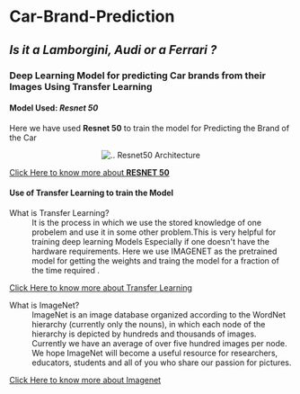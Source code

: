 # Car-Brand-Prediction

## ***Is it a Lamborgini, Audi or a Ferrari ?***


### Deep Learning Model for predicting Car brands from their Images Using Transfer Learning 

#### Model Used: *Resnet 50*
Here we have used **Resnet 50** to train the model for Predicting the Brand of the Car 
<p align="center">
<img src="https://miro.medium.com/max/1059/1*hEU7S-EiVqcmtAlj6kgfRA.png" alt=".." title="Resnet50 Architecture"/>
Resnet50 Architecture</p>

[Click Here to know more about **RESNET 50**](https://www.kaggle.com/keras/resnet50)

#### Use of Transfer Learning to train the Model

<dl>
  <dt>What is Transfer Learning?</dt>
  <dd> It is the process in which we use the stored knowledge of one probelem and use it in some other problem.This is very helpful for training deep learning Models
    Especially if one doesn't have the hardware requirements. Here we use IMAGENET as the pretrained model for getting the weights and traing the model for a fraction of the time required . </dd>  
 </dl>
 
[Click Here to know more about Transfer Learning](https://en.wikipedia.org/wiki/Transfer_learning#:~:text=Transfer%20learning%20(TL)%20is%20a,when%20trying%20to%20recognize%20trucks.)

<dl>
  <dt>What is ImageNet?</dt>
  <dd>ImageNet is an image database organized according to the WordNet hierarchy (currently only the nouns), in which each node of the hierarchy is depicted by hundreds and thousands of images. Currently we have an average of over five hundred images per node. We hope ImageNet will become a useful resource for researchers, educators, students and all of you who share our passion for pictures.</dd>
</dl>

[Click Here to know more about Imagenet](http://www.image-net.org/about-overview)

